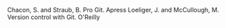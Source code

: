 Chacon, S. and Straub, B. Pro Git. Apress
Loeliger, J. and McCullough, M. Version control with Git. O'Reilly

